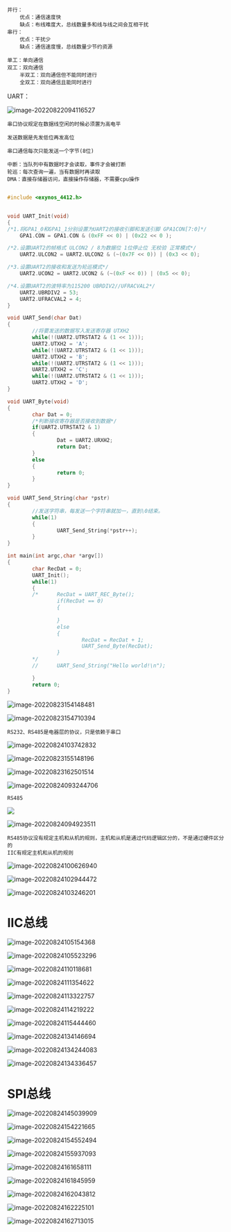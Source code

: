 ```
并行：
	优点：通信速度快
	缺点：布线难度大，总线数量多和线与线之间会互相干扰
串行：
	优点：干扰少
	缺点：通信速度慢，总线数量少节约资源
```

```
单工：单向通信
双工：双向通信
	半双工：双向通信但不能同时进行
	全双工：双向通信且能同时进行
```

UART：

![image-20220822094116527](..\通信基础\UART.png)

```
串口协议规定在数据线空闲的时候必须置为高电平

发送数据是先发低位再发高位

串口通信每次只能发送一个字节(8位)

中断：当队列中有数据时才会读取，事件才会被打断
轮巡：每次查询一遍，当有数据时再读取
DMA：直接存储器访问，直接操作存储器，不需要cpu操作


```

```c
#include <exynos_4412.h>


void UART_Init(void)
{
/*1.将GPA1_0和GPA1_1分别设置为UART2的接收引脚和发送引脚 GPA1CON[7:0]*/
    GPA1.CON = GPA1.CON & (0xFF << 0) | (0x22 << 0 );

/*2.设置UART2的帧格式 ULCON2 / 8为数据位 1位停止位 无校验 正常模式*/
    UART2.ULCON2 = UART2.ULCON2 & (~(0x7F << 0)) | (0x3 << 0);

/*3.设置UART2的接收和发送为轮巡模式*/
    UART2.UCON2 = UART2.UCON2 & (~(0xF << 0)) | (0x5 << 0);

/*4.设置UART2的波特率为115200 UBRDIV2//UFRACVAL2*/
    UART2.UBRDIV2 = 53;
    UART2.UFRACVAL2 = 4;
}

void UART_Send(char Dat)
{
        //将要发送的数据写入发送寄存器 UTXH2
        while(!(UART2.UTRSTAT2 & (1 << 1)));
        UART2.UTXH2 = 'A';
        while(!(UART2.UTRSTAT2 & (1 << 1)));
        UART2.UTXH2 = 'B';
        while(!(UART2.UTRSTAT2 & (1 << 1)));
        UART2.UTXH2 = 'C';
        while(!(UART2.UTRSTAT2 & (1 << 1)));
        UART2.UTXH2 = 'D';
}

void UART_Byte(void)
{
        char Dat = 0;
        /*判断接收寄存器是否接收到数据*/
        if(UART2.UTRSTAT2 & 1)
        {
                Dat = UART2.URXH2;
                return Dat;
        }
        else
        {
                return 0;
        }
}

void UART_Send_String(char *pstr)
{
        //发送字符串，每发送一个字符串就加一，直到\0结束。
        while(1)
        {
                UART_Send_String(*pstr++);
        }
}

int main(int argc,char *argv[])
{
        char RecDat = 0;
        UART_Init();
        while(1)
        {
        /*      RecDat = UART_REC_Byte();
                if(RecDat == 0)
                {
                        
                }
                else
                {
                        RecDat = RecDat + 1;
                        UART_Send_Byte(RecDat);
                }
        */
        //      UART_Send_String("Hello world!\n");

        }
        return 0;
}
```

![image-20220823154148481](..\通信基础\UART_Problem.png)

![image-20220823154710394](..\通信基础\UART_Problem1.png)





```
RS232、RS485是电器层的协议，只是依赖于串口
```

![image-20220824103742832](..\通信基础\RS232.png)

![image-20220823155148196](..\通信基础\RS232_1.png)

![image-20220823162501514](..\通信基础\RS232_level_switch.png)

![image-20220824093244706](..\通信基础\RS232_Problem.png)





```
RS485
```

![](..\通信基础\RS485_1.png)

![image-20220824094923511](..\通信基础\RS485_2.png)



 ```
 RS485协议没有规定主机和从机的规则，主机和从机是通过代码逻辑区分的，不是通过硬件区分的
 IIC有规定主机和从机的规则
 ```

![image-20220824100626940](..\通信基础\RS485_API.png)

![image-20220824102944472](..\通信基础\RS485_Level_Switch.png)

![image-20220824103246201](..\通信基础\RS485_advantage.png)





# IIC总线

![image-20220824105154368](..\通信基础\IIC_introduce.png)

![image-20220824105523296](..\通信基础\IIC_introduce_1.png)

![image-20220824110118681](..\通信基础\IIC_Connect.png)

![image-20220824111354622](..\通信基础\IIC_Connect_From.png)

![image-20220824113322757](..\通信基础\IIC_search.png)

![image-20220824114219222](..\通信基础\IIC_Send&ACK.png)

![image-20220824115444460](..\通信基础\IIC_Sync.png)

 ![image-20220824134146694](..\通信基础\IIC_Classical.png)

![image-20220824134244083](..\通信基础\IIC_Classical_1.png)

![image-20220824134336457](..\通信基础\IIC_Classical_END.png)





# SPI总线

![image-20220824145039909](..\通信基础\SPI.png)

![image-20220824154221665](..\通信基础\SPI_Search.png)

![image-20220824154552494](..\通信基础\SPI_Connect.png)

![image-20220824155937093](..\通信基础\SPI_polarity.png)

![image-20220824161658111](..\通信基础\SPI_polarity_1.png)

![image-20220824161845959](..\通信基础\SPI_polarity_2.png)

![image-20220824162043812](..\通信基础\SPI_polarity_3.png)

![image-20220824162225101](..\通信基础\SPI_polarity_4.png)

![image-20220824162713015](..\通信基础\SPI_IIC_diffrent.png)
